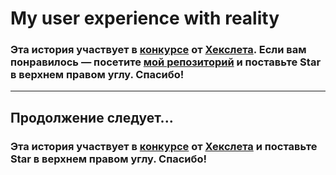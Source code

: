 # My user experience with reality

### Эта история участвует в [конкурсе](http://mystory.hexlet.io/) от [Хекслета](https://ru.hexlet.io/). Если вам понравилось — посетите [мой репозиторий](https://github.com/keineahnungta/our-stories/blob/master/stories/AAAAAA.md) и поставьте Star в верхнем правом углу. Спасибо!

---


Продолжение следует... 
---
### Эта история участвует в [конкурсе](http://mystory.hexlet.io/) от [Хекслета](hhttps://github.com/keineahnungta/our-stories/blob/master/stories/AAAAAA.md) и поставьте Star в верхнем правом углу. Спасибо!
